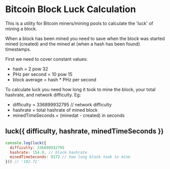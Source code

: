 # Bitcoin Block Luck Calculation

This is a utility for Bitcoin miners/mining pools to calculate the 'luck' of mining a block.

When a block has been mined you need to save when the block was started mined (created) and the mined at (when a hash has been found) timestamps.

First we need to cover constant values:

- hash = 2 pow 32
- PHz per second = 10 pow 15
- block average = hash * PHz per second

To calculate luck you need how long it took to mine the block, your total hashrate, and network difficulty. Eg:

- difficulty = 336899932795 // network difficulty
- hashrate = total hashrate of mined block
- minedTimeSeconds = (minedat - created) in seconds

## luck({ difficulty, hashrate, minedTimeSeconds })

```javascript
console.log(luck({
  difficulty: 336899932795
  hashrate: 154.9, // block hashrate
  minedTimeSeconds: 9172 // how long block took to mine
})) // '102.71'
```
